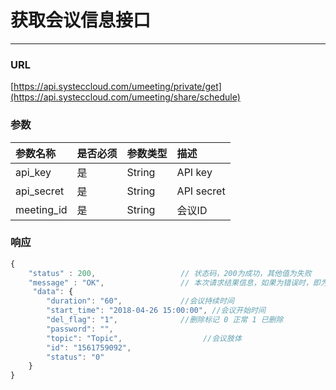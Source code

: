 # 获取会议信息接口

---

### URL

[https://api.systeccloud.com/umeeting/private/get](https://api.systeccloud.com/umeeting/share/schedule)

### 参数

| 参数名称 | 是否必须 | 参数类型 | 描述 |
| :--- | :--- | :--- | :--- |
| api\_key | 是 | String | API key |
| api\_secret | 是 | String | API secret |
| meeting\_id | 是 | String | 会议ID |

### 响应

```js
{
    "status" : 200,                   // 状态码，200为成功，其他值为失败
    "message" : "OK",                 // 本次请求结果信息，如果为错误时，即为详细的错误信息  
     "data": {
        "duration": "60",             //会议持续时间
        "start_time": "2018-04-26 15:00:00", //会议开始时间
        "del_flag": "1",              //删除标记 0 正常 1 已删除
        "password": "",
        "topic": "Topic",                  //会议肢体
        "id": "1561759092",
        "status": "0"
    }
}
```



